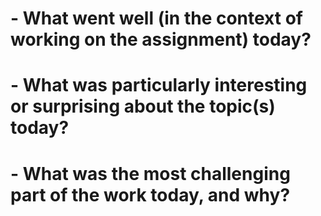 # - What went well (in the context of working on the assignment) today?
# - What was particularly interesting or surprising about the topic(s) today?
# - What was the most challenging part of the work today, and why?